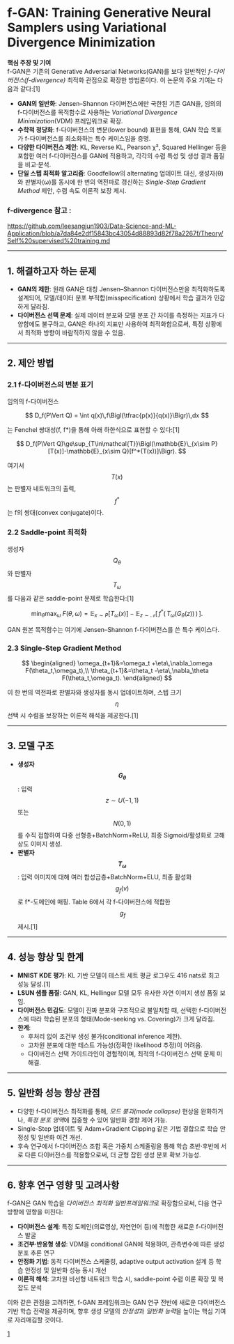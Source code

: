 # f-GAN: Training Generative Neural Samplers using Variational Divergence Minimization

**핵심 주장 및 기여**  
f-GAN은 기존의 Generative Adversarial Networks(GAN)를 보다 일반적인 *f-다이버전스(f-divergence)* 최적화 관점으로 확장한 방법론이다. 이 논문의 주요 기여는 다음과 같다:[1]

- **GAN의 일반화**: Jensen–Shannon 다이버전스에만 국한된 기존 GAN을, 임의의 f-다이버전스를 목적함수로 사용하는 *Variational Divergence Minimization*(VDM) 프레임워크로 확장.  
- **수학적 정당화**: f-다이버전스의 변분(lower bound) 표현을 통해, GAN 학습 목표가 f-다이버전스를 최소화하는 특수 케이스임을 증명.  
- **다양한 다이버전스 제안**: KL, Reverse KL, Pearson χ², Squared Hellinger 등을 포함한 여러 f-다이버전스를 GAN에 적용하고, 각각의 수렴 특성 및 생성 결과 품질을 비교·분석.  
- **단일 스텝 최적화 알고리즘**: Goodfellow의 alternating 업데이트 대신, 생성자(θ)와 판별자(ω)를 동시에 한 번의 역전파로 갱신하는 *Single-Step Gradient Method* 제안, 수렴 속도 이론적 보장 제시.  

### f-divergence 참고 :
https://github.com/leesangjun1903/Data-Science-and-ML-Application/blob/a7da84e2df15843bc43054d88893d82f78a2267f/Theory/Self%20supervised%20training.md

***

## 1. 해결하고자 하는 문제  
- **GAN의 제한**: 원래 GAN은 대칭 Jensen–Shannon 다이버전스만을 최적화하도록 설계되어, 모델/데이터 분포 부적합(misspecification) 상황에서 학습 결과가 민감하게 달라짐.  
- **다이버전스 선택 문제**: 실제 데이터 분포와 모델 분포 간 차이를 측정하는 지표가 다양함에도 불구하고, GAN은 하나의 지표만 사용하여 최적화함으로써, 특정 상황에서 최적화 방향이 바람직하지 않을 수 있음.

***

## 2. 제안 방법  
### 2.1 f-다이버전스의 변분 표기  
임의의 f-다이버전스  

$$
D_f(P\Vert Q) = \int q(x)\,f\Bigl(\tfrac{p(x)}{q(x)}\Bigr)\,dx
$$  

는 Fenchel 쌍대성(f, f*)을 통해 아래 하한식으로 표현할 수 있다:[1]

$$
D_f(P\Vert Q)\ge\sup_{T\in\mathcal{T}}\Bigl(\mathbb{E}\_{x\sim P}[T(x)]-\mathbb{E}_{x\sim Q}[f^*(T(x))]\Bigr).
$$  

여기서 $$T(x)$$는 판별자 네트워크의 출력, $$f^*$$는 f의 쌍대(convex conjugate)이다.

### 2.2 Saddle-point 최적화  
생성자 $$Q_\theta$$와 판별자 $$T_\omega$$를 다음과 같은 saddle-point 문제로 학습한다:[1]

$$
\min_\theta\max_\omega\;F(\theta,\omega)
=\mathbb{E}_{x\sim P}[T_\omega(x)]
-\mathbb{E}_{z\sim\mathcal{N}}[\,f^*(\,T_\omega(G_\theta(z))\,)\,].
$$  

GAN 원본 목적함수는 여기에 Jensen–Shannon f-다이버전스를 쓴 특수 케이스다.

### 2.3 Single-Step Gradient Method  

$$
\begin{aligned}
\omega_{t+1}&=\omega_t +\eta\,\nabla_\omega F(\theta_t,\omega_t),\\
\theta_{t+1}&=\theta_t -\eta\,\nabla_\theta F(\theta_t,\omega_t).
\end{aligned}
$$  

이 한 번의 역전파로 판별자와 생성자를 동시 업데이트하며, 스텝 크기 $$\eta$$ 선택 시 수렴을 보장하는 이론적 해석을 제공한다.[1]

***

## 3. 모델 구조  
- **생성자 $$G_\theta$$**: 입력 $$z\sim U(-1,1)$$ 또는 $$N(0,1)$$를 수직 접합하여 다중 선형층+BatchNorm+ReLU, 최종 Sigmoid/활성화로 고해상도 이미지 생성.  
- **판별자 $$T_\omega$$**: 입력 이미지에 대해 여러 합성곱층+BatchNorm+ELU, 최종 활성화 $$g_f(v)$$로 f*-도메인에 매핑. Table 6에서 각 f-다이버전스에 적합한 $$\,g_f$$ 제시.[1]

***

## 4. 성능 향상 및 한계  
- **MNIST KDE 평가**: KL 기반 모델이 테스트 세트 평균 로그우도 416 nats로 최고 성능 달성.[1]
- **LSUN 샘플 품질**: GAN, KL, Hellinger 모델 모두 유사한 자연 이미지 생성 품질 보임.  
- **다이버전스 민감도**: 모델이 진짜 분포와 구조적으로 불일치할 때, 선택한 f-다이버전스에 따라 학습된 분포의 형태(Mode-seeking vs. Covering)가 크게 달라짐.  
- **한계**:  
  - 후처리 없이 조건부 생성 불가(conditional inference 제한).  
  - 고차원 분포에 대한 테스트 가능성(정확한 likelihood 추정)이 어려움.  
  - 다이버전스 선택 가이드라인이 경험적이며, 최적의 f-다이버전스 선택 문제 미해결.

***

## 5. 일반화 성능 향상 관점  
- 다양한 f-다이버전스 최적화를 통해, *모드 붕괴(mode collapse)* 현상을 완화하거나, *특정 분포 영역*에 집중할 수 있어 일반화 경향 제어 가능.  
- Single-Step 업데이트 및 Adam+Gradient Clipping 같은 기법 결합으로 학습 안정성 및 일반화 여건 개선.  
- 후속 연구에서 f-다이버전스 조합 혹은 가중치 스케줄링을 통해 학습 초반·후반에 서로 다른 다이버전스를 적용함으로써, 더 균형 잡힌 생성 분포 확보 가능성.

***

## 6. 향후 연구 영향 및 고려사항  
f-GAN은 GAN 학습을 *다이버전스 최적화 일반프레임워크*로 확장함으로써, 다음 연구 방향에 영향을 미친다:  
- **다이버전스 설계**: 특정 도메인(의료영상, 자연언어 등)에 적합한 새로운 f-다이버전스 발굴  
- **조건부·반응형 생성**: VDM을 conditional GAN에 적용하여, 관측변수에 따른 생성 분포 추론 연구  
- **안정화 기법**: 동적 다이버전스 스케줄링, adaptive output activation 설계 등 학습 안정성 및 일반화 성능 동시 개선  
- **이론적 해석**: 고차원 비선형 네트워크 학습 시, saddle-point 수렴 이론 확장 및 복잡도 분석  

이와 같은 관점을 고려하면, f-GAN 프레임워크는 GAN 연구 전반에 새로운 다이버전스 기반 학습 전략을 제공하며, 향후 생성 모델의 *안정성*과 *일반화 능력*을 높이는 핵심 기여로 자리매김할 것이다.

[1](https://ppl-ai-file-upload.s3.amazonaws.com/web/direct-files/attachments/22370781/04b58ed2-c7bd-44ea-bcad-50a421e36f54/1606.00709v1.pdf)
